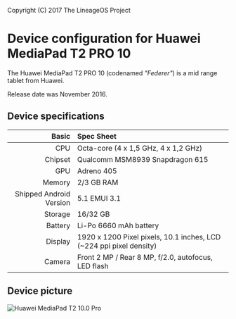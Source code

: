 Copyright (C) 2017 The LineageOS Project

Device configuration for Huawei MediaPad T2 PRO 10
=========================================

The Huawei MediaPad T2 PRO 10 (codenamed _"Federer"_) is a mid range tablet from Huawei.

Release date was November 2016.

## Device specifications

Basic   | Spec Sheet
-------:|:-------------------------
CPU     | Octa-core (4 x 1,5 GHz, 4 x 1,2 GHz)
Chipset | Qualcomm MSM8939 Snapdragon 615
GPU     | Adreno 405
Memory  | 2/3 GB RAM
Shipped Android Version | 5.1 EMUI 3.1
Storage | 16/32 GB
Battery | Li-Po 6660 mAh battery
Display | 1920 x 1200 Pixel pixels, 10.1 inches, LCD (~224 ppi pixel density)
Camera  | Front 2 MP / Rear 8 MP, f/2.0, autofocus, LED flash

## Device picture

![Huawei MediaPad T2 10.0 Pro](https://consumer-img.huawei.com/content/dam/huawei-cbg-site/en/mkt/pdp/tablets/specificationimages/huawei-mediapad-t2-10-pro-en.jpg "Huawei MediaPad T2 10.0 Pro")
